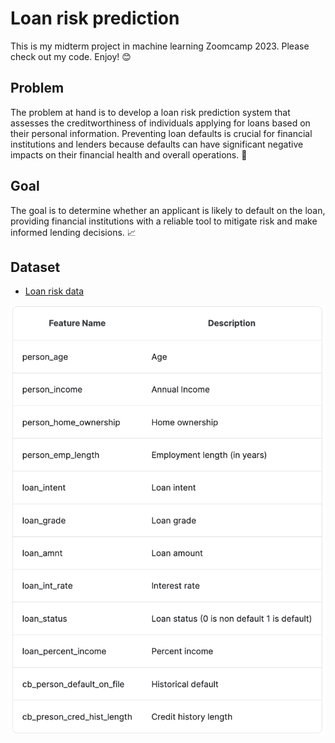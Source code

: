 # Loan risk prediction

This is my midterm project in machine learning Zoomcamp 2023. Please check out my code. Enjoy! :blush:

## Problem
The problem at hand is to develop a loan risk prediction system that assesses the creditworthiness of individuals applying for loans based on their personal information. Preventing loan defaults is crucial for financial institutions and lenders because defaults can have significant negative impacts on their financial health and overall operations. :money_with_wings:

## Goal
The goal is to determine whether an applicant is likely to default on the loan, providing financial institutions with a reliable tool to mitigate risk and make informed lending decisions. :chart_with_upwards_trend:

## Dataset
- [Loan risk data](https://www.kaggle.com/datasets/laotse/credit-risk-dataset/data)

<img src="images/datadict.png" />
